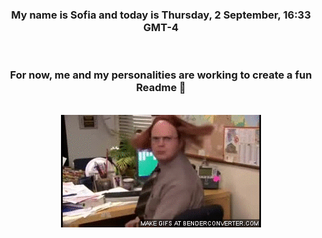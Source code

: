 


<div align="center">
<h3 >My name is Sofia and today is Thursday, 2 September, 16:33 GMT-4</h3><br>
<h3 >For now, me and my personalities are working to create a fun Readme 👋
</h3><br>
<img src='img/dwight.gif' alt='working...'/>
</div>
